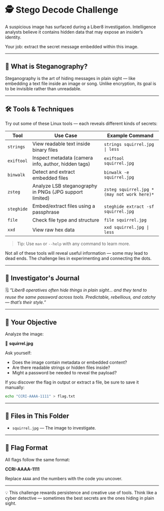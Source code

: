 # 🕵️ Stego Decode Challenge

A suspicious image has surfaced during a Liber8 investigation. Intelligence analysts believe it contains hidden data that may expose an insider’s identity.

Your job: extract the secret message embedded within this image.

---

## 🧠 What is Steganography?

Steganography is the art of hiding messages in plain sight — like embedding a text file inside an image or song. Unlike encryption, its goal is to be invisible rather than unreadable.

---

## 🛠 Tools & Techniques

Try out some of these Linux tools — each reveals different kinds of secrets:

| Tool      | Use Case                                              | Example Command                      |
|-----------|--------------------------------------------------------|--------------------------------------|
| `strings` | View readable text inside binary files                | `strings squirrel.jpg \| less`       |
| `exiftool`| Inspect metadata (camera info, author, hidden tags)   | `exiftool squirrel.jpg`              |
| `binwalk` | Detect and extract embedded files                     | `binwalk -e squirrel.jpg`            |
| `zsteg`   | Analyze LSB steganography in PNGs (JPG support limited)| `zsteg squirrel.jpg *(may not work here)*` |
| `steghide`| Embed/extract files using a passphrase                | `steghide extract -sf squirrel.jpg`  |
| `file`    | Check file type and structure                         | `file squirrel.jpg`                  |
| `xxd`     | View raw hex data                                     | `xxd squirrel.jpg \| less`           |

> Tip: Use `man` or `--help` with any command to learn more.

Not all of these tools will reveal useful information — some may lead to dead ends. The challenge lies in experimenting and connecting the dots.

---

## 🧩 Investigator's Journal

🗒️ *“Liber8 operatives often hide things in plain sight... and they tend to reuse the same password across tools. Predictable, rebellious, and catchy — that’s their style.”*

---

## 📝 Your Objective

Analyze the image:

📁 **squirrel.jpg**

Ask yourself:
- Does the image contain metadata or embedded content?
- Are there readable strings or hidden files inside?
- Might a password be needed to reveal the payload?

If you discover the flag in output or extract a file, be sure to save it manually:

```bash
echo "CCRI-AAAA-1111" > flag.txt
````

---

## 📂 Files in This Folder

* `squirrel.jpg` — The image to investigate.

---

## 🏁 Flag Format

All flags follow the same format:

**CCRI-AAAA-1111**

Replace `AAAA` and the numbers with the code you uncover.

---

💡 This challenge rewards persistence and creative use of tools. Think like a cyber detective — sometimes the best secrets are the ones hiding in plain sight.